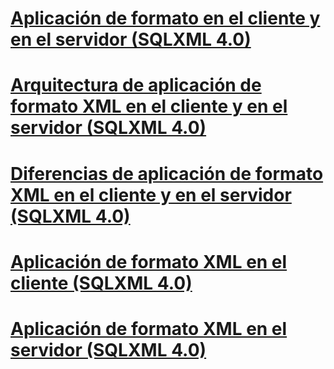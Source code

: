 # [Aplicación de formato en el cliente y en el servidor (SQLXML 4.0)](client-side-and-server-side-formatting-sqlxml-4-0.md)
# [Arquitectura de aplicación de formato XML en el cliente y en el servidor (SQLXML 4.0)](architecture-of-client-side-and-server-side-xml-formatting-sqlxml-4-0.md)
# [Diferencias de aplicación de formato XML en el cliente y en el servidor (SQLXML 4.0)](client-side-vs-server-side-xml-formatting-sqlxml-4-0.md)
# [Aplicación de formato XML en el cliente (SQLXML 4.0)](client-side-xml-formatting-sqlxml-4-0.md)
# [Aplicación de formato XML en el servidor (SQLXML 4.0)](server-side-xml-formatting-sqlxml-4-0.md)
